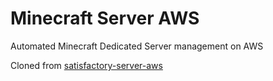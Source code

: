 # Minecraft Server AWS
Automated Minecraft Dedicated Server management on AWS

Cloned from [satisfactory-server-aws](https://github.com/rdbatch02/satisfactory-server-aws)
